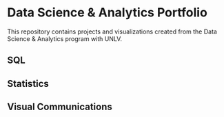 # Data Science & Analytics Portfolio
This repository contains projects and visualizations created from the Data Science & Analytics program with UNLV.

## SQL

## Statistics

## Visual Communications
